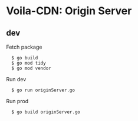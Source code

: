 # Voila-CDN: Origin Server

## dev
Fetch package

``` shell
  $ go build
  $ go mod tidy
  $ go mod vendor
```

Run dev
``` shell
  $ go run originServer.go
```

Run prod
``` shell
  $ go build originServer.go
```


